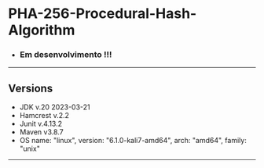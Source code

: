 # PHA-256-Procedural-Hash-Algorithm
- ### Em desenvolvimento !!!

<hr>

## Versions

- JDK v.20 2023-03-21
- Hamcrest v.2.2
- Junit v.4.13.2
- Maven v3.8.7
- OS name: "linux", version: "6.1.0-kali7-amd64", arch: "amd64", family: "unix"

<hr>